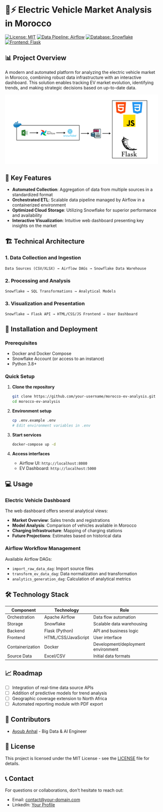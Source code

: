 # 🚗⚡ Electric Vehicle Market Analysis in Morocco

[![License: MIT](https://img.shields.io/badge/License-MIT-yellow.svg)](https://opensource.org/licenses/MIT)
[![Data Pipeline: Airflow](https://img.shields.io/badge/Data%20Pipeline-Airflow-017CEE)](https://airflow.apache.org/)
[![Database: Snowflake](https://img.shields.io/badge/Database-Snowflake-29B5E8)](https://www.snowflake.com/)
[![Frontend: Flask](https://img.shields.io/badge/Frontend-Flask-000000)](https://flask.palletsprojects.com/)

## 📊 Project Overview

A modern and automated platform for analyzing the electric vehicle market in Morocco, combining robust data infrastructure with an interactive dashboard. This solution enables tracking EV market evolution, identifying trends, and making strategic decisions based on up-to-date data.

![Project Diagram](Snowflake/Diagramme.png)

## 🌟 Key Features

- **Automated Collection**: Aggregation of data from multiple sources in a standardized format
- **Orchestrated ETL**: Scalable data pipeline managed by Airflow in a containerized environment
- **Optimized Cloud Storage**: Utilizing Snowflake for superior performance and availability
- **Interactive Visualization**: Intuitive web dashboard presenting key insights on the market

## 🏗️ Technical Architecture

### 1. Data Collection and Ingestion
```
Data Sources (CSV/XLSX) → Airflow DAGs → Snowflake Data Warehouse
```

### 2. Processing and Analysis
```
Snowflake → SQL Transformations → Analytical Models
```

### 3. Visualization and Presentation
```
Snowflake → Flask API → HTML/CSS/JS Frontend → User Dashboard
```

## 🚀 Installation and Deployment

### Prerequisites
- Docker and Docker Compose
- Snowflake Account (or access to an instance)
- Python 3.8+

### Quick Setup

1. **Clone the repository**
   ```bash
   git clone https://github.com/your-username/morocco-ev-analysis.git
   cd morocco-ev-analysis
   ```

2. **Environment setup**
   ```bash
   cp .env.example .env
   # Edit environment variables in .env
   ```

3. **Start services**
   ```bash
   docker-compose up -d
   ```

4. **Access interfaces**
   - Airflow UI: `http://localhost:8080`
   - EV Dashboard: `http://localhost:5000`

## 💻 Usage

### Electric Vehicle Dashboard

The web dashboard offers several analytical views:

- **Market Overview**: Sales trends and registrations
- **Model Analysis**: Comparison of vehicles available in Morocco
- **Charging Infrastructure**: Mapping of charging stations
- **Future Projections**: Estimates based on historical data

### Airflow Workflow Management

Available Airflow DAGs:

- `import_raw_data_dag`: Import source files
- `transform_ev_data_dag`: Data normalization and transformation
- `analytics_generation_dag`: Calculation of analytical metrics

## 🛠️ Technology Stack

| Component | Technology | Role |
|-----------|-------------|------|
| Orchestration | Apache Airflow | Data flow automation |
| Storage | Snowflake | Scalable data warehousing |
| Backend | Flask (Python) | API and business logic |
| Frontend | HTML/CSS/JavaScript | User interface |
| Containerization | Docker | Development/deployment environment |
| Source Data | Excel/CSV | Initial data formats |

## 📈 Roadmap

- [ ] Integration of real-time data source APIs
- [ ] Addition of predictive models for trend analysis
- [ ] Geographic coverage extension to North Africa
- [ ] Automated reporting module with PDF export

## 👥 Contributors

- [Ayoub Anhal](https://github.com/ayoub-anhal) - Big Data & AI Engineer

## 📄 License

This project is licensed under the MIT License - see the [LICENSE](LICENSE) file for details.

## 📞 Contact

For questions or collaborations, don't hesitate to reach out:

- Email: contact@your-domain.com
- LinkedIn: [Your Profile](https://www.linkedin.com/in/your-profile/)
